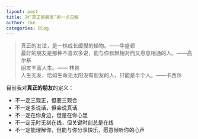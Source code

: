 ```yaml
---
layout: post
title: 对“真正的朋友”的一点见解
author: Ike
categories: Blog
---
```


>真正的友谊，是一株成长缓慢的植物。——华盛顿  
>最好的朋友是那种不喜欢多说，能与你默默相对而又息息相通的人。——高尔基  
>朋友丰富人生。—— 林肯  
>人生无友，恰如生命无太阳没有朋友的人，只能是半个人。——卡西尔 

目前我对**真正的朋友**的定义：

- 不一定三观正，但要三观合
- 不一定多说话，但会说真话
- 不一定在你身边，但是在你心里
- 不一定无时无刻在线，但关键时刻总是在线
- 不一定能理解你，但能与你分享快乐，愿意倾听你的心声